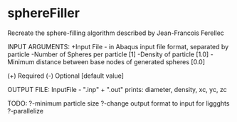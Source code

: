 sphereFiller
============

Recreate the sphere-filling algorithm described by Jean-Francois Ferellec

INPUT ARGUMENTS:
+Input File - in Abaqus input file format, separated by particle
-Number of Spheres per particle [1]
-Density of particle [1.0]
-Minimum distance between base nodes of generated spheres [0.0]

(+) Required
(-) Optional [default value]

OUTPUT FILE:	InputFile - ".inp" + ".out"
prints: diameter, density, xc, yc, zc





TODO:
?-minimum particle size
?-change output format to input for liggghts
?-parallelize
